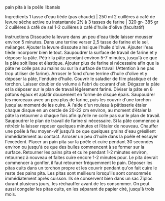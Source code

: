 pain pita à la poêle
libanais

Ingredients
1 tasse d'eau tiède (pas chaude) | 250 ml
2 cuillères à café de levure sèche active ou instantanée
2½ à 3 tasses de farine | 320 gr- 385 gr
2 cuillères à café de sel
1-2 cuillères à café d'huile d'olive (facultatif)

Instructions
Dissoudre la levure dans un peu d'eau tiède laisser mousser environ 5 minutes.
Dans une terrine verser 2,5 tasse de farine et le sel, mélanger.
Ajouter la levure dissoute ainsi que l'huile d'olive. Ajouter l'eau tiède incorporer bien le tout.
Saupoudrer la surface de travail de farine et y déposer la pâte.
Pétrir la pâte pendant environ 5-7 minutes, jusqu'à ce que la pâte soit lisse et élastique. Ajouter plus de farine si nécessaire afin que la pâte ne colle pas au mains ou sur la surface de travail (Attention à ne pas trop utiliser de farine).
Arroser le fond d'une terrine d'huile d'olive et y déposer la pâte, l'enduire d'huile. Couvrir le saladier de film plastique et de torchon.
Laisser doubler de volume à l'abri du courant d'air.
Dégazer la pâte et la déposer sur le plan de travail légèrement fariné.
Diviser la pâte en 8 pâtons égaux et aplatir doucement en forme de disque épais. Saupoudrer les morceaux avec un peu plus de farine, puis les couvrir d'une torchon jusqu'au moment de les cuire.
À l'aide d'un rouleau à pâtisserie étaler chaque disque en un cercle de 20-22 cm environ, au moment d’étaler la pâte la retourner a chaque fois afin qu'elle ne colle pas sur le plan de travail. Saupoudrer le plan de travail de farine si nécessaire. Si la pâte commence à rétrécir la laisser reposer quelques minutes et l’étaler de nouveau.
Chauffer une poêle à feu moyen-vif jusqu'à ce que quelques grains d'eau grésillent immédiatement au contact. Arroser un peu d'huile dans la poêle et essuyer l'excédent.
Placer un pain pita sur la poêle et cuire pendant 30 secondes environ ou jusqu'à ce que des bulles commencent à se former sur la surface.
Retourner les pains pita et cuire pendant 1-2 minutes environ, retournez à nouveau et faites cuire encore 1-2 minutes pour. Le pita devrait commencer à gonfler, il faut retourner fréquemment le pain.
Déposer les pitas cuits dans un torchon propre et les couvrir pendant qu'on fait cuire le reste des pains pita.
Les pitas sont meilleurs lorsqu'ils sont consommés immédiatement après cuisson.
Ils se conservent bien dans un sac Ziploc durant plusieurs jours, les réchauffer avant de les consommer.
On peut aussi congeler les pitas cuits, en les séparant de papier ciré, jusqu'à trois mois.
